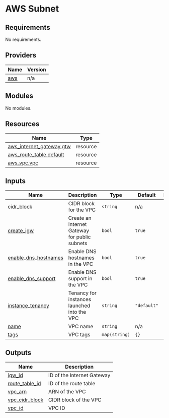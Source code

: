AWS Subnet
==========


<!-- BEGIN_TF_DOCS -->
## Requirements

No requirements.

## Providers

| Name | Version |
|------|---------|
| <a name="provider_aws"></a> [aws](#provider\_aws) | n/a |

## Modules

No modules.

## Resources

| Name | Type |
|------|------|
| [aws_internet_gateway.gtw](https://registry.terraform.io/providers/hashicorp/aws/latest/docs/resources/internet_gateway) | resource |
| [aws_route_table.default](https://registry.terraform.io/providers/hashicorp/aws/latest/docs/resources/route_table) | resource |
| [aws_vpc.vpc](https://registry.terraform.io/providers/hashicorp/aws/latest/docs/resources/vpc) | resource |

## Inputs

| Name | Description | Type | Default | Required |
|------|-------------|------|---------|:--------:|
| <a name="input_cidr_block"></a> [cidr\_block](#input\_cidr\_block) | CIDR block for the VPC | `string` | n/a | yes |
| <a name="input_create_igw"></a> [create\_igw](#input\_create\_igw) | Create an Internet Gateway for public subnets | `bool` | `true` | no |
| <a name="input_enable_dns_hostnames"></a> [enable\_dns\_hostnames](#input\_enable\_dns\_hostnames) | Enable DNS hostnames in the VPC | `bool` | `true` | no |
| <a name="input_enable_dns_support"></a> [enable\_dns\_support](#input\_enable\_dns\_support) | Enable DNS support in the VPC | `bool` | `true` | no |
| <a name="input_instance_tenancy"></a> [instance\_tenancy](#input\_instance\_tenancy) | Tenancy for instances launched into the VPC | `string` | `"default"` | no |
| <a name="input_name"></a> [name](#input\_name) | VPC name | `string` | n/a | yes |
| <a name="input_tags"></a> [tags](#input\_tags) | VPC tags | `map(string)` | `{}` | no |

## Outputs

| Name | Description |
|------|-------------|
| <a name="output_igw_id"></a> [igw\_id](#output\_igw\_id) | ID of the Internet Gateway |
| <a name="output_route_table_id"></a> [route\_table\_id](#output\_route\_table\_id) | ID of the route table |
| <a name="output_vpc_arn"></a> [vpc\_arn](#output\_vpc\_arn) | ARN of the VPC |
| <a name="output_vpc_cidr_block"></a> [vpc\_cidr\_block](#output\_vpc\_cidr\_block) | CIDR block of the VPC |
| <a name="output_vpc_id"></a> [vpc\_id](#output\_vpc\_id) | VPC ID |
<!-- END_TF_DOCS -->